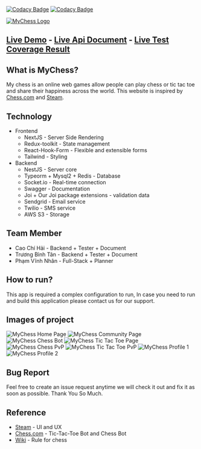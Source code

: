 [![Codacy Badge](https://api.codacy.com/project/badge/Grade/ba88ef5717f042b7a15ce7432f853ad7)](https://app.codacy.com/gh/Heaty566/mychess?utm_source=github.com&utm_medium=referral&utm_content=Heaty566/mychess&utm_campaign=Badge_Grade_Settings) [![Codacy Badge](https://app.codacy.com/project/badge/Coverage/578b01e6d0954a928a06a1b121c8a66c)](https://www.codacy.com/gh/Heaty566/mychess/dashboard?utm_source=github.com&utm_medium=referral&utm_content=Heaty566/mychess&utm_campaign=Badge_Coverage)

[![MyChess Logo](doc/images/logo.svg)](https://mychess.website)

## [Live Demo](https://mychess.website) - [Live Api Document](https://mychessdoc.herokuapp.com/doc) - [Live Test Coverage Result](https://mychessdoc.herokuapp.com/test)

## What is MyChess?

My chess is an online web games allow people can play chess or tic tac toe and share their happiness across the world.
This website is inspired by [Chess.com](https://www.chess.com/) and [Steam](https://store.steampowered.com).

## Technology

- Frontend
     - NextJS - Server Side Rendering
     - Redux-toolkit - State management
     - React-Hook-Form - Flexible and extensible forms
     - Tailwind - Styling
- Backend
     - NestJS - Server core
     - Typeorm + Mysql2 + Redis - Database
     - Socket.io - Real-time connection
     - Swagger - Documentation
     - Joi + Our Joi package extensions - validation data
     - Sendgrid - Email service
     - Twilio - SMS service
     - AWS S3 - Storage

## Team Member

- Cao Chí Hải - Backend + Tester + Document
- Trương Bỉnh Tân - Backend + Tester + Document
- Phạm Vĩnh Nhân - Full-Stack + Planner

## How to run?

This app is required a complex configuration to run, In case you need to run and build this application please contact us for our support.

## Images of project

![MyChess Home Page](doc/images/index.jpg)
![MyChess Community Page](doc/images/community.jpg)
![MyChess Chess Bot](doc/images/chess-bot.jpg)
![MyChess Tic Tac Toe Page](doc/images/ttt-bot.png)
![MyChess Chess PvP](doc/images/chess-game.jpg)
![MyChess Tic Tac Toe PvP](doc/images/ttt-game.jpg)
![MyChess Profile 1](doc/images/profile-1.jpg)
![MyChess Profile 2](doc/images/profile-2.jpg)

## Bug Report

Feel free to create an issue request anytime we will check it out and fix it as soon as possible. Thank You So Much.

## Reference

- [Steam](https://steampowered.com/) - UI and UX
- [Chess.com](https://www.chess.com/) - Tic-Tac-Toe Bot and Chess Bot
- [Wiki](https://en.wikipedia.org/wiki/Chess) - Rule for chess

